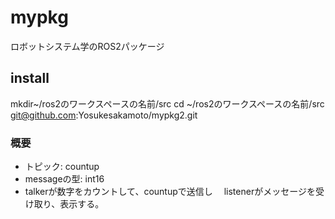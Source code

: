 # mypkg
  ロボットシステム学のROS2パッケージ

## install

   
   
   mkdir~/ros2のワークスペースの名前/src
   cd ~/ros2のワークスペースの名前/src
   git@github.com:Yosukesakamoto/mypkg2.git



### 概要
* トピック: countup
* messageの型: int16
* talkerが数字をカウントして、countupで送信し
　listenerがメッセージを受け取り、表示する。



　
